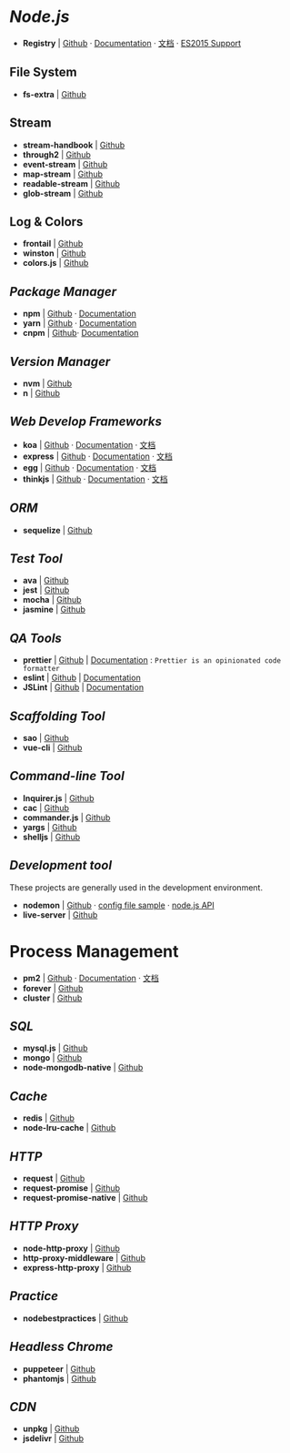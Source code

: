 # _Node.js_

- **Registry** | [Github](https://github.com/nodejs/node) · [Documentation](https://nodejs.org/en/docs/) · [文档](http://nodejs.cn/api/) · [ES2015 Support](http://node.green/)

## File System

- **fs-extra** | [Github](https://github.com/jprichardson/node-fs-extra)


## Stream

- **stream-handbook** | [Github](https://github.com/substack/stream-handbook)
- **through2** | [Github](https://github.com/rvagg/through2)
- **event-stream** | [Github](https://github.com/dominictarr/event-stream)
- **map-stream** | [Github](https://github.com/dominictarr/map-stream)
- **readable-stream** | [Github](https://github.com/nodejs/readable-stream)
- **glob-stream** | [Github](https://github.com/gulpjs/glob-stream)


## Log & Colors

- **frontail** | [Github](https://github.com/mthenw/frontail)
- **winston** | [Github](https://github.com/winstonjs/winston)
- **colors.js** | [Github](https://github.com/marak/colors.js/)


## _Package Manager_

- **npm** | [Github](https://github.com/npm/npm) · [Documentation](https://docs.npmjs.com/)
- **yarn** | [Github](https://github.com/yarnpkg/yarn) · [Documentation](https://yarnpkg.com/en/docs)
- **cnpm** | [Github](https://github.com/cnpm/cnpm)· [Documentation](http://npm.taobao.org/)


## _Version Manager_

- **nvm** | [Github](https://github.com/creationix/nvm)
- **n** | [Github](https://github.com/tj/n)


## _Web Develop Frameworks_

- **koa** | [Github][1]      · [Documentation][2]  · [文档][3]
- **express** | [Github][4]  · [Documentation][5]  · [文档][6]
- **egg** | [Github][7]      · [Documentation][8]  · [文档][9]
- **thinkjs** | [Github][10] · [Documentation][11] · [文档][12]


## _ORM_

- **sequelize** | [Github](https://github.com/sequelize/sequelize)


## _Test Tool_

- **ava** | [Github](https://github.com/avajs/ava)
- **jest** | [Github](https://github.com/facebook/jest)
- **mocha** | [Github](https://github.com/mochajs/mocha)
- **jasmine** | [Github](https://github.com/jasmine/jasmine)


## _QA Tools_

- **prettier** | [Github](https://github.com/prettier/prettier) | [Documentation](https://prettier.io/) : `Prettier is an opinionated code formatter`
- **eslint** | [Github](https://github.com/eslint/eslint) | [Documentation](https://eslint.org/)
- **JSLint** | [Github](https://github.com/douglascrockford/JSLint) | [Documentation](https://eslint.org/)


## _Scaffolding Tool_

- **sao** | [Github](https://github.com/saojs/sao)
- **vue-cli** | [Github](https://github.com/vuejs/vue-cli)


## _Command-line Tool_

- **Inquirer.js** | [Github](https://github.com/sboudrias/Inquirer.js)
- **cac** | [Github](https://github.com/cacjs/cac)
- **commander.js** | [Github](https://github.com/tj/commander.js)
- **yargs** | [Github](https://github.com/yargs/yargs)
- **shelljs** | [Github](http://documentup.com/shelljs/shelljs)


## _Development tool_

These projects are generally used in the development environment.

- **nodemon** | [Github](https://github.com/remy/nodemon) · [config file sample](https://github.com/remy/nodemon/blob/master/doc/sample-nodemon.md) · [node.js API](https://github.com/remy/nodemon/blob/master/doc/requireable.md)
- **live-server** | [Github](https://github.com/tapio/live-server)


# Process Management

- **pm2** | [Github](https://github.com/Unitech/PM2/) · [Documentation](http://pm2.keymetrics.io/) · [文档](https://wohugb.gitbooks.io/pm2)
- **forever** | [Github](https://github.com/foreverjs/forever/)
- **cluster** | [Github](https://github.com/meteorhacks/cluster)


## _SQL_

- **mysql.js** | [Github](https://github.com/mysqljs/mysql)
- **mongo** | [Github](https://github.com/mongodb/mongo)
- **node-mongodb-native** | [Github](https://github.com/mongodb/node-mongodb-native)


## _Cache_

- **redis** | [Github](https://github.com/antirez/redis)
- **node-lru-cache** | [Github](https://github.com/isaacs/node-lru-cache)


## _HTTP_

- **request** | [Github](https://github.com/request/request)
- **request-promise** | [Github](https://github.com/request/request-promise)
- **request-promise-native** | [Github](https://github.com/request/request-promise-native)


## _HTTP Proxy_

- **node-http-proxy** | [Github](https://github.com/nodejitsu/node-http-proxy)
- **http-proxy-middleware** | [Github](https://github.com/chimurai/http-proxy-middleware)
- **express-http-proxy** | [Github](https://github.com/villadora/express-http-proxy)


## _Practice_

- **nodebestpractices** | [Github](https://github.com/i0natan/nodebestpractices)


## _Headless Chrome_

- **puppeteer** | [Github](https://github.com/GoogleChrome/puppeteer)
- **phantomjs** | [Github](https://github.com/ariya/phantomjs)


## _CDN_

- **unpkg** | [Github](https://github.com/unpkg/unpkg)
- **jsdelivr** | [Github](https://github.com/jsdelivr/jsdelivr)


[1]: https://github.com/koajs/koa
[2]: http://koajs.com/
[3]: http://www.koacn.com/
[4]: https://github.com/expressjs/express
[5]: http://expressjs.com/
[6]: http://expressjs.com/zh-cn/
[7]: https://github.com/eggjs/egg/
[8]: https://eggjs.org/en/index.html
[9]: https://eggjs.org/
[10]: https://github.com/thinkjs/thinkjs
[11]: https://thinkjs.org/en/doc/3.0/index.html
[12]: https://thinkjs.org/
